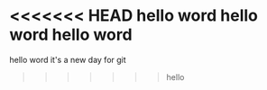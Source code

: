 <<<<<<< HEAD
hello word 
hello word
hello word
=======
hello word
it's a new day for git 
>>>>>>> hello
